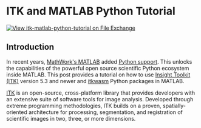 # ITK and MATLAB Python Tutorial

[![View itk-matlab-python-tutorial on File Exchange](https://www.mathworks.com/matlabcentral/images/matlab-file-exchange.svg)](https://www.mathworks.com/matlabcentral/fileexchange/125300-itk-matlab-python-tutorial)

## Introduction

In recent years, [MathWork's MATLAB](https://www.mathworks.com/products/matlab.html) added [Python support](https://www.mathworks.com/help/matlab/call-python-libraries.html). This unlocks the capabilities of the powerful open source scientific Python ecosystem inside MATLAB. This post provides a tutorial on how to use [Insight Toolkit (ITK)](https://itk.org) version 5.3 and newer and [itkwasm](https://wasm.itk.org) Python packages in MATLAB.

[ITK](https://itk.org) is an open-source, cross-platform library that provides developers with an extensive suite of software tools for image analysis.  Developed through extreme programming methodologies, ITK builds on a proven, spatially-oriented architecture for processing, segmentation, and registration of scientific images in two, three, or more dimensions.
